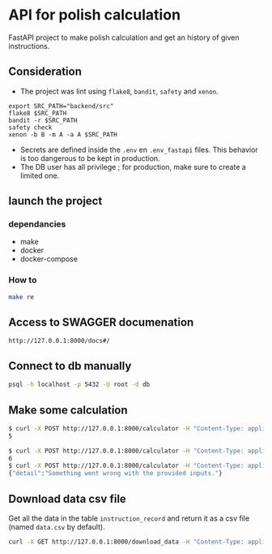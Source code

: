 # API for polish calculation

FastAPI project to make polish calculation and get an history of given instructions.

## Consideration

* The project was lint using `flake8`, `bandit`, `safety` and `xenon`.
```
export SRC_PATH="backend/src"
flake8 $SRC_PATH
bandit -r $SRC_PATH
safety check
xenon -b B -m A -a A $SRC_PATH
```
* Secrets are defined inside the `.env` en `.env_fastapi` files. This behavior is too dangerous to be kept in production.
* The DB user has all privilege ; for production, make sure to create a limited one.

## launch the project

### dependancies

* make
* docker
* docker-compose

### How to

```bash
make re
```

## Access to SWAGGER documenation

```
http://127.0.0.1:8000/docs#/
```

## Connect to db manually

```bash
psql -h localhost -p 5432 -U root -d db
```

## Make some calculation

```bash
$ curl -X POST http://127.0.0.1:8000/calculator -H "Content-Type: application/json" -d '{"instruction": [3,2,"+"]}'
5

$ curl -X POST http://127.0.0.1:8000/calculator -H "Content-Type: application/json" -d '{"instruction": [3, 1, 2, "+", 1, "*", "+"]}'
6
$ curl -X POST http://127.0.0.1:8000/calculator -H "Content-Type: application/json" -d '{"instruction": [2,"+"]}'
{"detail":"Something went wrong with the provided inputs."}

```

##  Download data csv file

Get all the data in the table `instruction_record` and return it as a csv file (named `data.csv` by default).

```bash
curl -X GET http://127.0.0.1:8000/download_data -H "Content-Type: application/json"
```
